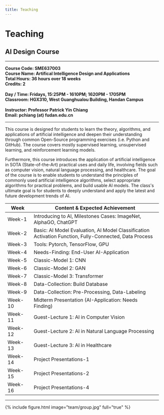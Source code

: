 ```yaml
---
title: Teaching
---
```


# <i class="fas fa-feather-alt"></i>Teaching

## AI Design Course
<hr>
<b>
Course Code: SME637003 
<br>Course Name: Artifical Intelligence Design and Applications 
<br>Total Hours: 36 hours over 18 weeks
<br>Credits: 2 
<br>
<br>Day / Time: Fridays, 15:25PM - 1610PM; 1620PM - 1705PM
<br>Classroom: HGX310, West Guanghualou Building, Handan Campus
<br>
<br>Instructor: Professor Patrick Yin Chiang
<br>Email: pchiang (at) fudan.edu.cn
</b>
  <br>
  <hr>

This course is designed for students to learn the theory, algorithms, and applications of artificial intelligence and deepen their understanding through common Open-Source programming exercises (i.e. Python and GitHub). The course covers mostly supervised learning, unsupervised learning, and reinforcement learning models. 

Furthermore, this course introduces the application of artificial intelligence in SOTA (State-of-the-Art) practical uses and daily life, involving fields such as computer vision, natural language processing, and healthcare. The goal of the course is to enable students to understand the principles of commonly used artificial intelligence algorithms, select appropriate algorithms for practical problems, and build usable AI models. The class's ultimate goal is for students to deeply understand and apply the latest and future development trends of AI.

| <div style="width: 50pt"> Week </div>   | Content & Expected Achievement                                   |
|-------|---------------------------------------------------|
| Week-1 </div>| Introducing to AI, Milestones Cases: ImageNet, AlphaGO, ChatGPT |
| Week-2 </div>| Basic: AI Model Evaluation, AI Model Classification Activation Function, Fully-Connected, Data Process |
| Week-3 </div>| Tools: Pytorch, TensorFlow, GPU |
| Week-4 </div>| Needs-Finding: End-User AI-Application |
| Week-5 </div>| Classic-Model 1: CNN |
| Week-6 </div>| Classic-Model 2: GAN |
| Week-7 </div>| Classic-Model 3: Transformer |
| Week-8 </div>| Data-Collection: Build Database |
| Week-9 </div>| Data-Collection: Pre-Processing, Data-Labeling |
| Week-10 </div>| Midterm Presentation (AI-Application: Needs Finding) |
| Week-11 </div>| Guest-Lecture 1: AI in Computer Vision |
| Week-12 </div>| Guest-Lecture 2: AI in Natural Language Processing |
| Week-13 </div>| Guest-Lecture 3: AI in Healthcare |
| Week-14 </div>| Project Presentations-1 |
| Week-15 </div>| Project Presentations-2 |
| Week-16 </div>| Project Presentations-4 |

<!-- ### Undergraduate

#### Agency and Awards

### Graduate
#### Agency and Awards



### Postdoctoral
#### Agency and Awards -->


---

{% include figure.html image="team/group.jpg" full="true" %}
